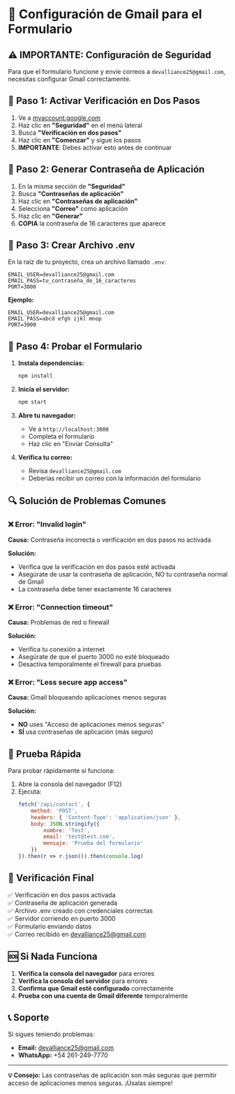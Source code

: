 # 📧 Configuración de Gmail para el Formulario

## ⚠️ IMPORTANTE: Configuración de Seguridad

Para que el formulario funcione y envíe correos a `devalliance25@gmail.com`, necesitas configurar Gmail correctamente.

## 🔐 Paso 1: Activar Verificación en Dos Pasos

1. Ve a [myaccount.google.com](https://myaccount.google.com/)
2. Haz clic en **"Seguridad"** en el menú lateral
3. Busca **"Verificación en dos pasos"**
4. Haz clic en **"Comenzar"** y sigue los pasos
5. **IMPORTANTE**: Debes activar esto antes de continuar

## 🔑 Paso 2: Generar Contraseña de Aplicación

1. En la misma sección de **"Seguridad"**
2. Busca **"Contraseñas de aplicación"**
3. Haz clic en **"Contraseñas de aplicación"**
4. Selecciona **"Correo"** como aplicación
5. Haz clic en **"Generar"**
6. **COPIA** la contraseña de 16 caracteres que aparece

## 📝 Paso 3: Crear Archivo .env

En la raíz de tu proyecto, crea un archivo llamado `.env`:

```env
EMAIL_USER=devalliance25@gmail.com
EMAIL_PASS=tu_contraseña_de_16_caracteres
PORT=3000
```

**Ejemplo:**
```env
EMAIL_USER=devalliance25@gmail.com
EMAIL_PASS=abcd efgh ijkl mnop
PORT=3000
```

## 🚀 Paso 4: Probar el Formulario

1. **Instala dependencias:**
   ```bash
   npm install
   ```

2. **Inicia el servidor:**
   ```bash
   npm start
   ```

3. **Abre tu navegador:**
   - Ve a `http://localhost:3000`
   - Completa el formulario
   - Haz clic en "Enviar Consulta"

4. **Verifica tu correo:**
   - Revisa `devalliance25@gmail.com`
   - Deberías recibir un correo con la información del formulario

## 🔍 Solución de Problemas Comunes

### ❌ Error: "Invalid login"

**Causa:** Contraseña incorrecta o verificación en dos pasos no activada

**Solución:**
- Verifica que la verificación en dos pasos esté activada
- Asegúrate de usar la contraseña de aplicación, NO tu contraseña normal de Gmail
- La contraseña debe tener exactamente 16 caracteres

### ❌ Error: "Connection timeout"

**Causa:** Problemas de red o firewall

**Solución:**
- Verifica tu conexión a internet
- Asegúrate de que el puerto 3000 no esté bloqueado
- Desactiva temporalmente el firewall para pruebas

### ❌ Error: "Less secure app access"

**Causa:** Gmail bloqueando aplicaciones menos seguras

**Solución:**
- **NO** uses "Acceso de aplicaciones menos seguras"
- **SÍ** usa contraseñas de aplicación (más seguro)

## 📱 Prueba Rápida

Para probar rápidamente si funciona:

1. Abre la consola del navegador (F12)
2. Ejecuta:
   ```javascript
   fetch('/api/contact', {
       method: 'POST',
       headers: { 'Content-Type': 'application/json' },
       body: JSON.stringify({
           nombre: 'Test',
           email: 'test@test.com',
           mensaje: 'Prueba del formulario'
       })
   }).then(r => r.json()).then(console.log)
   ```

## 🎯 Verificación Final

✅ Verificación en dos pasos activada  
✅ Contraseña de aplicación generada  
✅ Archivo .env creado con credenciales correctas  
✅ Servidor corriendo en puerto 3000  
✅ Formulario enviando datos  
✅ Correo recibido en devalliance25@gmail.com  

## 🆘 Si Nada Funciona

1. **Verifica la consola del navegador** para errores
2. **Verifica la consola del servidor** para errores
3. **Confirma que Gmail esté configurado** correctamente
4. **Prueba con una cuenta de Gmail diferente** temporalmente

## 📞 Soporte

Si sigues teniendo problemas:

- **Email:** devalliance25@gmail.com
- **WhatsApp:** +54 261-249-7770

---

**💡 Consejo:** Las contraseñas de aplicación son más seguras que permitir acceso de aplicaciones menos seguras. ¡Úsalas siempre!
